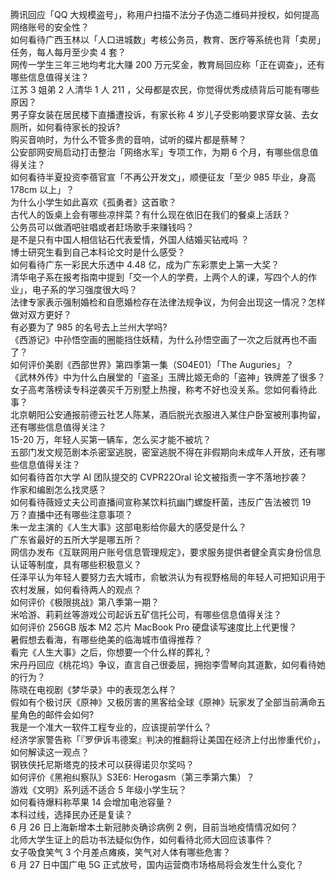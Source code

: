 腾讯回应「QQ 大规模盗号」，称用户扫描不法分子伪造二维码并授权，如何提高网络账号的安全性？  
如何看待广西玉林以「人口进城数」考核公务员，教育、医疗等系统也背「卖房」任务，每人每月至少卖 4 套？  
网传一学生三年三地均考北大赚 200 万元奖金，教育局回应称「正在调查」，还有哪些信息值得关注？  
江苏 3 姐弟 2 人清华 1 人 211 ，父母都是农民，你觉得优秀成绩背后可能有哪些原因？  
男子穿女装在居民楼下直播遭投诉，有家长称 4 岁儿子受影响要求穿女装、去女厕所，如何看待家长的投诉?  
购买音响时，为什么不管多贵的音响，试听的碟片都是蔡琴？  
公安部网安局启动打击整治「网络水军」专项工作，为期 6 个月，有哪些信息值得关注？  
如何看待半夏投资李蓓官宣「不再公开发文」，顺便征友「至少 985 毕业，身高 178cm 以上」？  
为什么小学生如此喜欢《孤勇者》这首歌？  
古代人的饭桌上会有哪些凉拌菜？有什么现在依旧在我们的餐桌上活跃？  
公务员可以做酒吧驻唱或者赶场歌手来赚钱吗？  
是不是只有中国人相信钻石代表爱情，外国人结婚买钻戒吗 ？  
博士研究生看到自己本科论文时是什么感受？  
如何看待广东一彩民大乐透中 4.48 亿，成为广东彩票史上第一大奖？  
清华电子系在报考指南中提到「交一个人的学费，上两个人的课，写四个人的作业」，电子系的学习强度很大吗？  
法律专家表示强制婚检和自愿婚检存在法律法规争议，为何会出现这一情况？怎样做对双方更好？  
有必要为了 985 的名号去上兰州大学吗?  
《西游记》中孙悟空画的圈能挡住妖精，为什么孙悟空画了一次之后就再也不画了？  
如何评价美剧《西部世界》第四季第一集（S04E01）「The Auguries」？  
《武林外传》中为什么白展堂的「盗圣」玉牌比姬无命的「盗神」铁牌差了很多？  
女子高考落榜读专科逆袭买千万别墅上热搜，称考不好也没关系。您如何看待此事？  
北京朝阳公安通报前德云社艺人陈某，酒后脱光衣服进入某住户卧室被刑事拘留，还有哪些信息值得关注？  
15-20 万，年轻人买第一辆车，怎么买才能不被坑？  
五部门发文规范剧本杀密室逃脱，密室逃脱不得在非假期向未成年人开放，还有哪些信息值得关注？  
如何看待首尔大学 AI 团队提交的 CVPR22Oral 论文被指责一字不落地抄袭？  
作家和编剧怎么找灵感？  
如何看待薇娅丈夫公司直播间宣称某饮料抗幽门螺旋杆菌，违反广告法被罚 19 万？直播中还有哪些注意事项？  
朱一龙主演的《人生大事》这部电影给你最大的感受是什么？  
广东省最好的五所大学是哪五所？  
网信办发布《互联网用户账号信息管理规定》，要求服务提供者健全真实身份信息认证等制度，具有哪些积极意义？  
任泽平认为年轻人要努力去大城市，俞敏洪认为有视野格局的年轻人可把知识用于农村发展，如何看待两人的观点？  
如何评价《极限挑战》第八季第一期？  
米哈游、莉莉丝等游戏公司起诉五矿信托公司，有哪些信息值得关注？  
如何评价 256GB  版本 M2 芯片 MacBook Pro 硬盘读写速度比上代更慢？  
暑假想去看海，有哪些绝美的临海城市值得推荐？  
看完《人生大事》之后，你想要一个什么样的葬礼？  
宋丹丹回应《桃花坞》争议，直言自己很委屈，拥抱李雪琴向其道歉，如何看待她的行为？  
陈晓在电视剧《梦华录》中的表现怎么样？  
假如有个极讨厌《原神》又极厉害的黑客给全球《原神》玩家发了全部当前满命五星角色的邮件会如何?  
我是一个准大一软件工程专业的，应该提前学什么？  
经济学家警告称「『罗伊诉韦德案』判决的推翻将让美国在经济上付出惨重代价」，如何解读这一观点？  
钢铁侠托尼斯塔克的技术可以获得诺贝尔奖吗？  
如何评价《黑袍纠察队》S3E6: Herogasm（第三季第六集）？  
游戏《文明》系列适不适合 5 年级小学生玩？  
如何看待爆料称苹果 14 会增加电池容量？  
本科过线，选择民办还是复读？  
6 月 26 日上海新增本土新冠肺炎确诊病例 2 例，目前当地疫情情况如何？  
北师大学生证上的启功书法疑似伪作，如何看待北师大回应该事件？  
女子吸食笑气 3 个月差点瘫痪，笑气对人体有哪些危害？  
6 月 27 日中国广电 5G 正式放号，国内运营商市场格局将会发生什么变化？  
